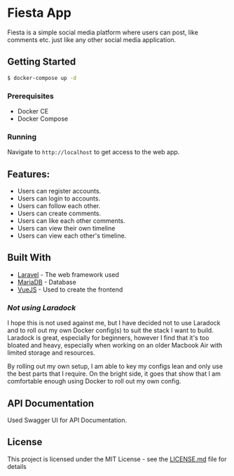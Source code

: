 # Fiesta App

Fiesta is a simple social media platform where users can post, like comments etc.
just like any other social media application.

## Getting Started

```sh
$ docker-compose up -d
```

### Prerequisites

- Docker CE  
- Docker Compose 

### Running

Navigate to `http://localhost` to get access to the web app. 

## Features: 

- Users can register accounts. 
- Users can login to accounts. 
- Users can follow each other. 
- Users can create comments. 
- Users can like each other comments. 
- Users can view their own timeline
- Users can view each other's timeline. 

## Built With

* [Laravel](http://www.dropwizard.io/1.0.2/docs/) - The web framework used
* [MariaDB](https://maven.apache.org/) - Database 
* [VueJS](https://rometools.github.io/rome/) - Used to create the frontend


### _Not using Laradock_ 

I hope this is not used against me, but I have decided not to use Laradock and to roll out my own Docker config(s) to suit the stack I want to build. Laradock is great, especially for beginners, however I find that it's too bloated and heavy, especially when working on an older Macbook Air with limited storage and resources. 

By rolling out my own setup, I am able to key my configs lean and only use the best parts that I require. On the bright side, it goes that show that I am comfortable enough using Docker to roll out my own config. 

## API Documentation

Used Swagger UI for API Documentation.

## License

This project is licensed under the MIT License - see the [LICENSE.md](LICENSE.md) file for details
